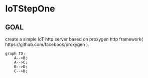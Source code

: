 # IoTStepOne

<H2>GOAL</H2>
create a simple IoT http server based on proxygen http framework( https://github.com/facebook/proxygen ).

```mermaid
graph TD;
    A-->B;
    A-->C;
    B-->D;
    C-->D;
```
